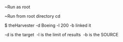 
~Run as root 

~Run from root directory cd 

$ theHarvester -d Boeing -l 200 -b linked it 

-d is the target 
-l is the limit of results 
-b is the SOURCE